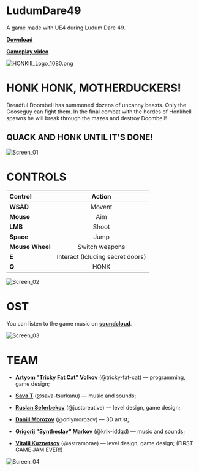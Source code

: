 # LudumDare49

A game made with UE4 during Ludum Dare 49.

[**Download**](https://tricky-fat-cat.itch.io/honk-iii)

[**Gameplay video**](https://www.youtube.com/watch?v=UyrWBqwv_Zg)

![HONKIII_Logo_1080.png](/Images/HONKIII_Logo_1080.png)

# HONK HONK, MOTHERDUCKERS!

Dreadful Doombell has summoned dozens of uncanny beasts. Only the Gooseguy can fight them. In the final combat with the hordes of Honkhell spawns he will break through the mazes and destroy Doombell!

## QUACK AND HONK UNTIL IT'S DONE!

![Screen_01](/Images/HONKIII_Screen_01.png)

# CONTROLS

| Control | Action |
| :--- | :---: |
| **WSAD** | Movent |
| **Mouse** | Aim |
| **LMB** | Shoot |
| **Space** | Jump |
| **Mouse Wheel** | Switch weapons |
| **E** | Interact (Icluding secret doors) |
| **Q** | HONK |

![Screen_02](/Images/HONKIII_Screen_02.png)

# OST

You can listen to the game music on [**soundcloud**](https://soundcloud.com/sava_t/sets/honk-iii-ost).

![Screen_03](/Images/HONKIII_Screen_03.png)

# TEAM

* [**Artyom "Tricky Fat Cat" Volkov**](https://twitter.com/tricky_fat_cat) (@tricky-fat-cat) — programming, game design;

* [**Sava T**](https://twitter.com/SavaMakesMusic) (@sava-tsurkanu) — music and sounds;

* [**Ruslan Seferbekov**](https://twitter.com/Just_Ruslan4ik) (@justcreative) — level design, game design;

* [**Daniil Morozov**](https://www.artstation.com/onlymorozov) (@onlymorozov) — 3D artist;

* [**Grigorij "Syntheslav" Markov**](https://twitter.com/KrikIDDQD) (@krik-iddqd) — music and sounds;

* [**Vitalii Kuznetsov**](https://twitter.com/VitaliiMorae) (@astramorae) — level design, game design; (FIRST GAME JAM EVER!)

![Screen_04](/Images/HONKIII_Screen_04.png)
